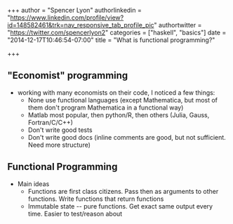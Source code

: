 +++
author = "Spencer Lyon"
authorlinkedin = "https://www.linkedin.com/profile/view?id=148582461&trk=nav_responsive_tab_profile_pic"
authortwitter = "https://twitter.com/spencerlyon2"
categories = ["haskell", "basics"]
date = "2014-12-17T10:46:54-07:00"
title = "What is functional programming?"

+++



## "Economist" programming


* working with many economists on their code, I noticed a few things:
    * None use functional languages (except Mathematica, but most of them don't program Mathematica in a functional way)
    * Matlab most popular, then python/R, then others (Julia, Gauss, Fortran/C/C++)
    * Don't write good tests
    * Don't write good docs (inline comments are good, but not sufficient. Need more structure)


## Functional Programming

* Main ideas
    * Functions are first class citizens. Pass then as arguments to other functions. Write functions that return functions
    * Immutable state -- pure functions. Get exact same output every time. Easier to test/reason about


